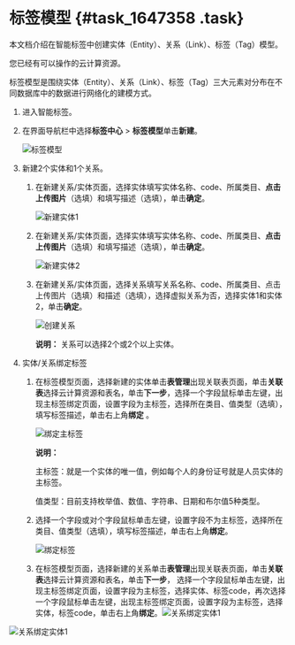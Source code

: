 # 标签模型 {#task_1647358 .task}

本文档介绍在智能标签中创建实体（Entity）、关系（Link）、标签（Tag）模型。

您已经有可以操作的云计算资源。

标签模型是围绕实体（Entity）、关系（Link）、标签（Tag）三大元素对分布在不同数据库中的数据进行网络化的建模方式。

1.  进入智能标签。
2.  在界面导航栏中选择**标签中心** \> **标签模型**单击**新建**。 

    ![标签模型](http://static-aliyun-doc.oss-cn-hangzhou.aliyuncs.com/assets/img/1305763/156776637255528_zh-CN.png)

3.  新建2个实体和1个关系。 
    1.  在新建关系/实体页面，选择实体填写实体名称、code、所属类目、**点击上传图片**（选填）和填写描述（选填），单击**确定**。 

        ![新建实体1](http://static-aliyun-doc.oss-cn-hangzhou.aliyuncs.com/assets/img/1305763/156776637255530_zh-CN.png)

    2.  在新建关系/实体页面，选择实体填写实体名称、code、所属类目、**点击上传图片**（选填）和填写描述（选填），单击**确定**。 

        ![新建实体2](http://static-aliyun-doc.oss-cn-hangzhou.aliyuncs.com/assets/img/1305763/156776637355531_zh-CN.png)

    3.  在新建关系/实体页面，选择关系填写关系名称、code、所属类目、点击上传图片（选填）和描述（选填），选择虚拟关系为否，选择实体1和实体2，单击**确定**。 

        ![创建关系](http://static-aliyun-doc.oss-cn-hangzhou.aliyuncs.com/assets/img/1305763/156776637355533_zh-CN.png)

        **说明：** 关系可以选择2个或2个以上实体。

4.  实体/关系绑定标签 
    1.  在标签模型页面，选择新建的实体单击**表管理**出现关联表页面，单击**关联表**选择云计算资源和表名，单击**下一步**，选择一个字段鼠标单击左键，出现主标签绑定页面，设置字段为主标签，选择所在类目、值类型（选填），填写标签描述，单击右上角**绑定** 。 

        ![绑定主标签](http://static-aliyun-doc.oss-cn-hangzhou.aliyuncs.com/assets/img/1305763/156776637355535_zh-CN.png)

        **说明：** 

        主标签：就是一个实体的唯一值，例如每个人的身份证号就是人员实体的主标签。

        值类型：目前支持枚举值、数值、字符串、日期和布尔值5种类型。

    2.  选择一个字段或对个字段鼠标单击左键，设置字段不为主标签，选择所在类目、值类型（选填），填写标签描述，单击右上角**绑定**。 

        ![绑定标签](http://static-aliyun-doc.oss-cn-hangzhou.aliyuncs.com/assets/img/1305763/156776637355539_zh-CN.png)

    3.  在标签模型页面，选择新建的关系单击**表管理**出现关联表页面，单击**关联表**选择云计算资源和表名，单击**下一步**， 选择一个字段鼠标单击左键，出现主标签绑定页面，设置字段为主标签，选择实体、标签code，再次选择一个字段鼠标单击左键，出现主标签绑定页面，设置字段为主标签，选择实体，标签code，单击右上角**绑定**。![关系绑定实体1](http://static-aliyun-doc.oss-cn-hangzhou.aliyuncs.com/assets/img/1318820/156776637356087_zh-CN.png)

![关系绑定实体1](http://static-aliyun-doc.oss-cn-hangzhou.aliyuncs.com/assets/img/1318820/156776637356088_zh-CN.png)



